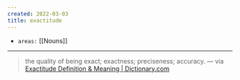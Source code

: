 ```yaml
---
created: 2022-03-03
title: exactitude
---
```


- `areas:` [[Nouns]]

---

> the quality of being exact; exactness; preciseness; accuracy. — via [Exactitude Definition & Meaning | Dictionary.com](https://www.dictionary.com/browse/exactitude)
